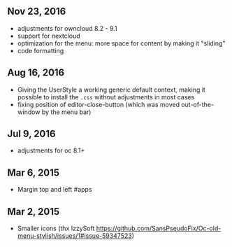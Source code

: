 ## Nov 23, 2016
* adjustments for owncloud 8.2 - 9.1
* support for nextcloud
* optimization for the menu: more space for content by making it "sliding"
* code formatting

## Aug 16, 2016
* Giving the UserStyle a working generic default context, making it possible to install the `.css` without adjustments in most cases
* fixing position of editor-close-button (which was moved out-of-the-window by the menu bar)

## Jul 9, 2016
* adjustments for oc 8.1+

## Mar 6, 2015
* Margin top and left #apps

## Mar 2, 2015 
* Smaller icons (thx IzzySoft https://github.com/SansPseudoFix/Oc-old-menu-stylish/issues/1#issue-59347523)

